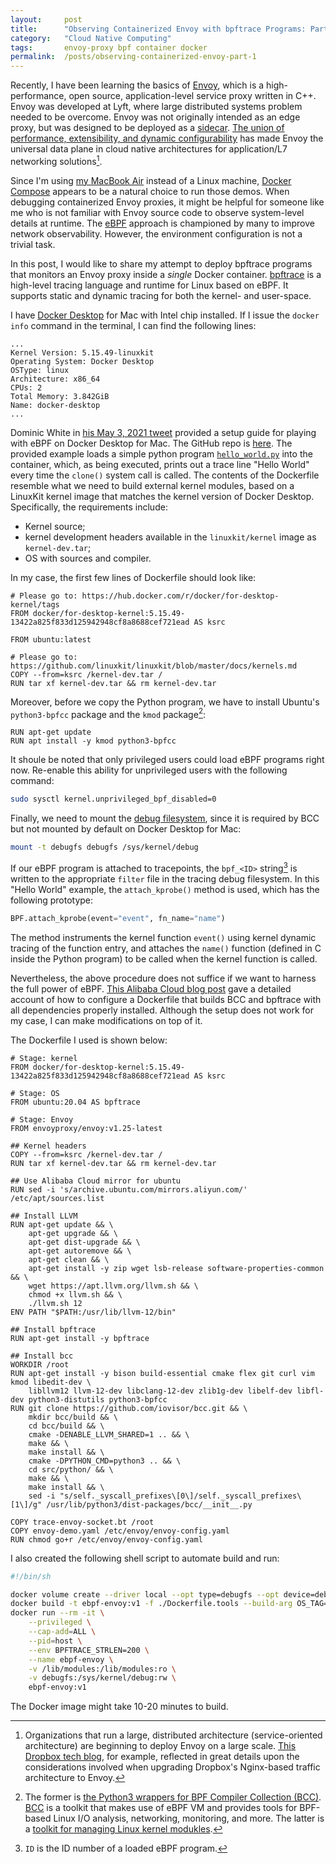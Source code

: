 ```yaml
---
layout:     post
title:      "Observing Containerized Envoy with bpftrace Programs: Part 1"
category:   "Cloud Native Computing"
tags:       envoy-proxy bpf container docker
permalink:  /posts/observing-containerized-envoy-part-1
---
```


Recently, I have been learning the basics of [Envoy](https://github.com/envoyproxy/envoy), which is a high-performance, open source, application-level service proxy written in C++. Envoy was developed at Lyft, where large distributed systems problem needed to be overcome. Envoy was not originally intended as an edge proxy, but was designed to be deployed as a [sidecar](https://learn.microsoft.com/en-us/azure/architecture/patterns/sidecar). [The union of performance, extensibility, and dynamic configurability](https://blog.envoyproxy.io/the-universal-data-plane-api-d15cec7a) has made Envoy the universal data plane in cloud native architectures for application/L7 networking solutions[^1].

<!-- excerpt-end -->

Since I'm using [my MacBook Air](https://support.apple.com/kb/sp714?locale=en_US) instead of a Linux machine, [Docker Compose](https://docs.docker.com/compose/) appears to be a natural choice to run those demos. When debugging containerized Envoy proxies, it might be helpful for someone like me who is not familiar with Envoy source code to observe system-level details at runtime. The [eBPF](https://ebpf.io/) approach is championed by many to improve network observability. However, the environment configuration is not a trivial task.

In this post, I would like to share my attempt to deploy bpftrace programs that monitors an Envoy proxy inside a *single* Docker container. [bpftrace](https://github.com/iovisor/bpftrace) is a high-level tracing language and runtime for Linux based on eBPF. It supports static and dynamic tracing for both the kernel- and user-space.

I have [Docker Desktop](https://docs.docker.com/desktop/install/mac-install/) for Mac with Intel chip installed. If I issue the `docker info` command in the terminal, I can find the following lines:

```console
...
Kernel Version: 5.15.49-linuxkit
Operating System: Docker Desktop
OSType: linux
Architecture: x86_64
CPUs: 2
Total Memory: 3.842GiB
Name: docker-desktop
...
```

Dominic White in [his May 3, 2021 tweet](https://twitter.com/singe/status/1389224943435620360?s=20) provided a setup guide for playing with eBPF on Docker Desktop for Mac. The GitHub repo is [here](https://github.com/singe/ebpf-docker-for-mac). The provided example loads a simple python program [`hello_world.py`](https://gist.github.com/lizrice/47ad44a15cce912502f8667a403f5649) into the container, which, as being executed, prints out a trace line "Hello World" every time the `clone()` system call is called. The contents of the Dockerfile resemble what we need to build external kernel modules, based on a LinuxKit kernel image that matches the kernel version of Docker Desktop. Specifically, the requirements include:
- Kernel source;
- kernel development headers available in the `linuxkit/kernel` image as `kernel-dev.tar`;
- OS with sources and compiler.

In my case, the first few lines of Dockerfile should look like:

```console
# Please go to: https://hub.docker.com/r/docker/for-desktop-kernel/tags
FROM docker/for-desktop-kernel:5.15.49-13422a825f833d125942948cf8a8688cef721ead AS ksrc

FROM ubuntu:latest

# Please go to: https://github.com/linuxkit/linuxkit/blob/master/docs/kernels.md
COPY --from=ksrc /kernel-dev.tar /
RUN tar xf kernel-dev.tar && rm kernel-dev.tar
```

Moreover, before we copy the Python program, we have to install Ubuntu's `python3-bpfcc` package and the `kmod` package[^2]:

```console
RUN apt-get update
RUN apt install -y kmod python3-bpfcc
```

It shoule be noted that only privileged users could load eBPF programs right now. Re-enable this ability for unprivileged users with the following command:

```bash
sudo sysctl kernel.unprivileged_bpf_disabled=0
```

Finally, we need to mount the [debug filesystem](https://www.kernel.org/doc/Documentation/filesystems/debugfs.txt), since it is required by BCC but not mounted by default on Docker Desktop for Mac:

```bash
mount -t debugfs debugfs /sys/kernel/debug
```

If our eBPF program is attached to tracepoints, the `bpf_<ID>` string[^3] is written to the appropriate `filter` file in the tracing debug filesystem. In this "Hello World" example, the `attach_kprobe()` method is used, which has the following prototype:

```python
BPF.attach_kprobe(event="event", fn_name="name")
```

The method instruments the kernel function `event()` using kernel dynamic tracing of the function entry, and attaches the `name()` function (defined in C inside the Python program) to be called when the kernel function is called.

Nevertheless, the above procedure does not suffice if we want to harness the full power of eBPF. [This Alibaba Cloud blog post](https://developer.aliyun.com/article/798714) gave a detailed account of how to configure a Dockerfile that builds BCC and bpftrace with all dependencies properly installed. Although the setup does not work for my case, I can make modifications on top of it.

The Dockerfile I used is shown below:

```console
# Stage: kernel
FROM docker/for-desktop-kernel:5.15.49-13422a825f833d125942948cf8a8688cef721ead AS ksrc

# Stage: OS
FROM ubuntu:20.04 AS bpftrace

# Stage: Envoy
FROM envoyproxy/envoy:v1.25-latest

## Kernel headers
COPY --from=ksrc /kernel-dev.tar /
RUN tar xf kernel-dev.tar && rm kernel-dev.tar

## Use Alibaba Cloud mirror for ubuntu
RUN sed -i 's/archive.ubuntu.com/mirrors.aliyun.com/' /etc/apt/sources.list

## Install LLVM
RUN apt-get update && \
    apt-get upgrade && \
    apt-get dist-upgrade && \
    apt-get autoremove && \
    apt-get clean && \
    apt-get install -y zip wget lsb-release software-properties-common && \
    wget https://apt.llvm.org/llvm.sh && \
    chmod +x llvm.sh && \
    ./llvm.sh 12
ENV PATH "$PATH:/usr/lib/llvm-12/bin"

## Install bpftrace
RUN apt-get install -y bpftrace

## Install bcc
WORKDIR /root
RUN apt-get install -y bison build-essential cmake flex git curl vim kmod libedit-dev \
    libllvm12 llvm-12-dev libclang-12-dev zlib1g-dev libelf-dev libfl-dev python3-distutils python3-bpfcc
RUN git clone https://github.com/iovisor/bcc.git && \
    mkdir bcc/build && \
    cd bcc/build && \
    cmake -DENABLE_LLVM_SHARED=1 .. && \
    make && \
    make install && \
    cmake -DPYTHON_CMD=python3 .. && \
    cd src/python/ && \
    make && \
    make install && \
    sed -i "s/self._syscall_prefixes\[0\]/self._syscall_prefixes\[1\]/g" /usr/lib/python3/dist-packages/bcc/__init__.py

COPY trace-envoy-socket.bt /root
COPY envoy-demo.yaml /etc/envoy/envoy-config.yaml
RUN chmod go+r /etc/envoy/envoy-config.yaml
```

I also created the following shell script to automate build and run:

```bash
#!/bin/sh

docker volume create --driver local --opt type=debugfs --opt device=debugfs debugfs
docker build -t ebpf-envoy:v1 -f ./Dockerfile.tools --build-arg OS_TAG=20.04 .
docker run --rm -it \
    --privileged \
    --cap-add=ALL \
    --pid=host \
    --env BPFTRACE_STRLEN=200 \
    --name ebpf-envoy \
    -v /lib/modules:/lib/modules:ro \
    -v debugfs:/sys/kernel/debug:rw \
    ebpf-envoy:v1
```

The Docker image might take 10-20 minutes to build.

[^1]: Organizations that run a large, distributed architecture (service-oriented architecture) are beginning to deploy Envoy on a large scale. [This Dropbox tech blog](https://dropbox.tech/infrastructure/how-we-migrated-dropbox-from-nginx-to-envoy), for example, reflected in great details upon the considerations involved when upgrading Dropbox's Nginx-based traffic architecture to Envoy.

[^2]: The former is [the Python3 wrappers for BPF Compiler Collection (BCC)](https://packages.ubuntu.com/bionic/python3-bpfcc). [BCC](https://github.com/iovisor/bcc) is a toolkit that makes use of eBPF VM and provides tools for BPF-based Linux I/O analysis, networking, monitoring, and more. The latter is a [toolkit for managing Linux kernel modukles](https://packages.ubuntu.com/bionic/kmod).

[^3]: `ID` is the ID number of a loaded eBPF program.